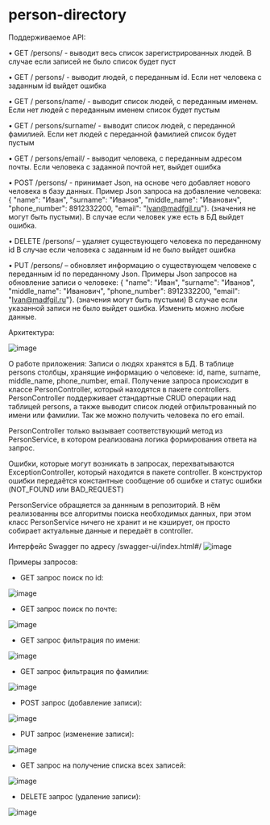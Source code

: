 # person-directory
Поддерживаемое API: 

• GET /persons/ - выводит весь список зарегистрированных людей. В случае если записей не было список будет пуст

• GET / persons/ - выводит людей, с переданным id. Если нет человека с заданным id выйдет ошибка

• GET / persons/name/ - выводит список людей, с переданным именем. Если нет людей с переданным именем список будет пустым

• GET / persons/surname/ - выводит список людей, с переданной фамилией. Если нет людей с переданной фамилией список будет пустым

• GET / persons/email/ - выводит человека, с переданным адресом почты. Если человека с заданной почтой нет, выйдет ошибка

• POST /persons/ - принимает Json, на основе чего добавляет нового человека в базу данных. Пример Json запроса на добавление человека: { "name": "Иван", "surname": "Иванов", "middle_name": "Иванович", "phone_number": 8912332200, "email": "Ivan@madfgil.ru"}. (значения не могут быть пустыми). В случае если человек уже есть в БД выйдет ошибка.

• DELETE /persons/ – удаляет существующего человека по переданному id В случае если человека с заданным id не было выйдет ошибка

• PUT /persons/ – обновляет информацию о существующем человеке с переданным id по переданному Json. Примеры Json запросов на обновление записи о человеке: { "name": "Иван", "surname": "Иванов", "middle_name": "Иванович", "phone_number": 8912332200, "email": "Ivan@madfgil.ru"}. (значения могут быть пустыми) В случае если указанной записи не было выйдет ошибка. Изменить можно любые данные.

Архитектура:

![image](https://user-images.githubusercontent.com/67002782/184444787-f9e109ce-fd91-4acd-8ae0-0fc3d6992358.png)

О работе приложения: 
Записи о людях хранятся в БД. В таблице persons столбцы, хранящие информацию о человеке: id, name, surname, middle_name, phone_number, email. Получение запроса происходит в классе PersonController, который находятся в пакете controllers. PersonController поддерживает стандартные CRUD операции над таблицей persons, а также выводит список людей отфильтрованный по имени или фамилии. Так же можно получить человека по его email.

PersonController только вызывает соответствующий метод из PersonService, в котором реализована логика формирования ответа на запрос.

Ошибки, которые могут возникать в запросах, перехватываются ExceptionController, который находится в пакете controller. В конструктор ошибки передаётся константные сообщение об ошибке и статус ошибки (NOT_FOUND или BAD_REQUEST)

PersonService обращяется за даннным в репозиторий. В нём реализованны все алгоритмы поиска необходимых данных, при этом класс PersonService ничего не хранит и не кэширует, он просто собирает актуальные данные и передаёт в controller.


Интерфейс Swagger по адресу /swagger-ui/index.html#/
![image](https://user-images.githubusercontent.com/67002782/184471595-5a74358a-d46e-4b95-958c-e4259ed86a88.png)


Примеры запросов:

- GET запрос поиск по id:

![image](https://user-images.githubusercontent.com/67002782/184471252-ffc3f466-5fc8-4ee7-878d-12edc7912968.png)


- GET запрос поиск по почте:

![image](https://user-images.githubusercontent.com/67002782/184471295-4499d575-e003-4543-9b4f-28f0346835c3.png)


- GET запрос фильтрация по имени:

![image](https://user-images.githubusercontent.com/67002782/184471349-f8c5bac5-0e74-4d33-bce7-4cb3d0ab577f.png)


- GET запрос фильтрация по фамилии:

![image](https://user-images.githubusercontent.com/67002782/184471358-4b760565-4695-4e01-9469-a9f75b265e6d.png)


- POST запрос (добавление записи):

![image](https://user-images.githubusercontent.com/67002782/184471462-c7d519d1-ca64-4c42-bd01-971474afb2b9.png)


- PUT запроc (изменение записи):

![image](https://user-images.githubusercontent.com/67002782/184471234-2176b2b1-948c-4ce7-b594-915cd4e3c465.png)


- GET запрос на получение списка всех записей:

![image](https://user-images.githubusercontent.com/67002782/184471506-4acd87b7-0b74-4d11-8ac8-18b6733386fe.png)


- DELETE запрос (удаление записи):

![image](https://user-images.githubusercontent.com/67002782/184471784-7ea17bac-afb9-4c01-a859-24f69d023243.png)
